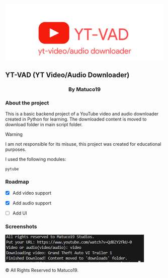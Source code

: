 <center> <img src="Images/logo.png" > </center>



<h2> YT-VAD (YT Video/Audio Downloader)</h2>
<center> <h3>By Matuco19</h3> </center>

<h3> About the project </h3>

This is a basic backend project of a YouTube video and audio downloader created in Python for learning. The downloaded content is moved to download folder in main script folder.

>[!Warning]
>I am not responsible for its misuse, this project was created for educational purposes.


I used the following modules: 

```
pytube
```

<h3> Roadmap </h3>

- [x] Add video support
- [x] Add audio support
- [ ] Add UI


<h3> Screenshots </h3>

<img src="Images/ytvadScreenshot.png" >



&copy; All Rights Reserved to Matuco19.
